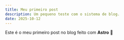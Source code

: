 ```yaml
---
title: Meu primeiro post
description: Um pequeno teste com o sistema de blog.
date: 2025-10-12
---
```


Este é o meu primeiro post no blog feito com **Astro** 🚀
